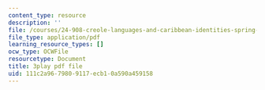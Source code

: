 ```yaml
---
content_type: resource
description: ''
file: /courses/24-908-creole-languages-and-caribbean-identities-spring-2017/111c2a9679809117ecb10a590a459158_62YvNUyOM.pdf
file_type: application/pdf
learning_resource_types: []
ocw_type: OCWFile
resourcetype: Document
title: 3play pdf file
uid: 111c2a96-7980-9117-ecb1-0a590a459158
---
```

